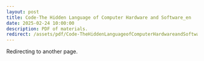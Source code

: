 ```yaml
---
layout: post
title: Code-The Hidden Language of Computer Hardware and Software_en
date: 2025-02-24 10:00:00
description: PDF of materials.
redirect: /assets/pdf/Code-TheHiddenLanguageofComputerHardwareandSoftware_en.pdf
---
```


Redirecting to another page.
